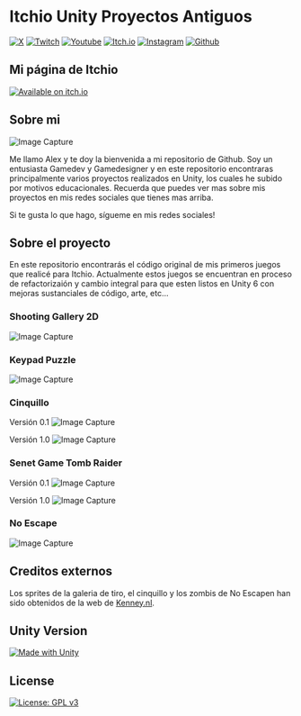 # Itchio Unity Proyectos Antiguos

[![X](https://img.shields.io/badge/Follow%20%40CrearVideojuego-000000?style=for-the-badge&logo=x&logoColor=white)](https://twitter.com/crearvideojuego)
[![Twitch](https://img.shields.io/badge/Twitch-9146FF?style=for-the-badge&logo=twitch&logoColor=white)](https://www.twitch.tv/crearvideojuegos)
[![Youtube](https://img.shields.io/badge/YouTube-FF0000?style=for-the-badge&logo=youtube&logoColor=white)](https://www.youtube.com/channel/UCRFsluuJre6OWpiT1hFJmjA?sub_confirmation=1)
[![Itch.io](https://img.shields.io/badge/Itch.io-FA5C5C?style=for-the-badge&logo=itchdotio&logoColor=white)](https://crearvideojuegos.itch.io/)
[![Instagram](https://img.shields.io/badge/Instagram-E4405F?style=for-the-badge&logo=instagram&logoColor=white)](https://www.instagram.com/crearvideojuego)
[![Github](https://img.shields.io/badge/GitHub-100000?style=for-the-badge&logo=github&logoColor=white)](https://github.com/crearvideojuegos)

## Mi página de Itchio

[![Available on itch.io](https://crearmisvideojuegos.com/github-images/itchio-badge-color.png)](https://crearvideojuegos.itch.io/)

## Sobre mi

![Image Capture](https://crearmisvideojuegos.com/github-images/logo-web.jpg)

Me llamo Alex y te doy la bienvenida a mi repositorio de Github. Soy un entusiasta Gamedev y Gamedesigner y en este repositorio encontraras principalmente varios proyectos realizados en Unity, los cuales he subido por motivos educacionales. Recuerda que puedes ver mas sobre mis proyectos en mis redes sociales que tienes mas arriba.

Si te gusta lo que hago, sígueme en mis redes sociales!

## Sobre el proyecto

En este repositorio encontrarás el código original de mis primeros juegos que realicé para Itchio. Actualmente estos juegos se encuentran en proceso de refactorizaión y cambio integral para que esten listos en Unity 6 con mejoras sustanciales de código, arte, etc...


### Shooting Gallery 2D

![Image Capture](https://crearmisvideojuegos.com/github-images/itchio-old-shooting-gallery-2d.jpg)

### Keypad Puzzle

![Image Capture](https://crearmisvideojuegos.com/github-images/itchio-old-keypad-puzzle.jpg)

### Cinquillo

Versión 0.1
![Image Capture](https://crearmisvideojuegos.com/github-images/itchio-old-cinquillo01.jpg)

Versión 1.0
![Image Capture](https://crearmisvideojuegos.com/github-images/itchio-old-cinquillo10.jpg)

### Senet Game Tomb Raider

Versión 0.1
![Image Capture](https://crearmisvideojuegos.com/github-images/itchio-old-senet-game-tomb-raider01.jpg)

Versión 1.0
![Image Capture](https://crearmisvideojuegos.com/github-images/itchio-old-senet-game-tomb-raider10.jpg)

### No Escape

![Image Capture](https://crearmisvideojuegos.com/github-images/itchio-old-no-escape.jpg)

## Creditos externos

Los sprites de la galeria de tiro, el cinquillo y los zombis de No Escapen han sido obtenidos de la web de [Kenney.nl](https://www.kenney.nl/).

## Unity Version

[![Made with Unity](https://img.shields.io/badge/Unity-2022.3.29f1-57b.svg?&logo=unity)](https://www.unity.com)

## License

[![License: GPL v3](https://img.shields.io/badge/License-GPLv3-blue.svg)](https://www.gnu.org/licenses/gpl-3.0)

